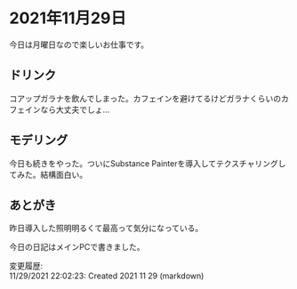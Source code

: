 # 2021年11月29日

今日は月曜日なので楽しいお仕事です。

## ドリンク

コアップガラナを飲んでしまった。カフェインを避けてるけどガラナくらいのカフェインなら大丈夫でしょ…

## モデリング

今日も続きをやった。ついにSubstance Painterを導入してテクスチャリングしてみた。結構面白い。

## あとがき

昨日導入した照明明るくて最高って気分になっている。

今日の日記はメインPCで書きました。

変更履歴:  
11/29/2021 22:02:23: Created 2021 11 29 (markdown)  
